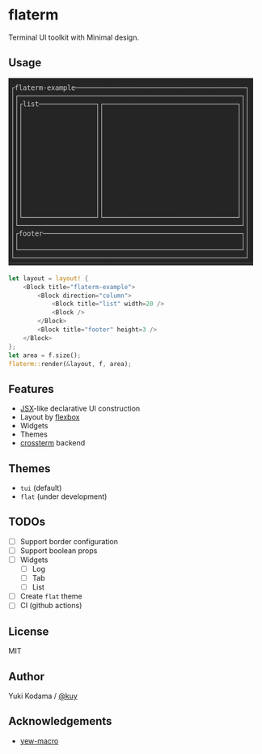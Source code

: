 # flaterm

Terminal UI toolkit with Minimal design.

## Usage

![usage](./assets/usage.png)

```rust
let layout = layout! {
    <Block title="flaterm-example">
        <Block direction="column">
            <Block title="list" width=20 />
            <Block />
        </Block>
        <Block title="footer" height=3 />
    </Block>
};
let area = f.size();
flaterm::render(&layout, f, area);
```

## Features

- [JSX](https://reactjs.org/docs/introducing-jsx.html)-like declarative UI construction
- Layout by [flexbox](https://developer.mozilla.org/en-US/docs/Learn/CSS/CSS_layout/Flexbox)
- Widgets
- Themes
- [crossterm](https://github.com/crossterm-rs/crossterm) backend

## Themes

- `tui` (default)
- `flat` (under development)

## TODOs

- [ ] Support border configuration
- [ ] Support boolean props
- [ ] Widgets
  - [ ] Log
  - [ ] Tab
  - [ ] List
- [ ] Create `flat` theme
- [ ] CI (github actions)

## License

MIT

## Author

Yuki Kodama / [@kuy](https://twitter.com/kuy)

## Acknowledgements

- [yew-macro](https://github.com/yewstack/yew/tree/master/packages/yew-macro)
